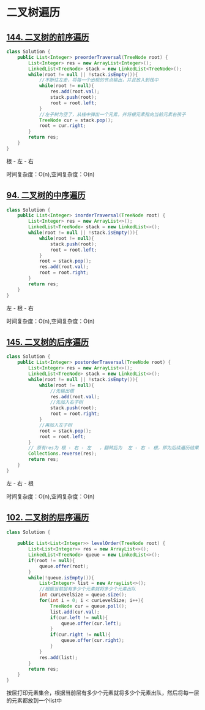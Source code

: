 # 二叉树遍历

## [144. 二叉树的前序遍历](https://leetcode-cn.com/problems/binary-tree-preorder-traversal/)

```java
class Solution {
    public List<Integer> preorderTraversal(TreeNode root) {
        List<Integer> res = new ArrayList<Integer>();
        LinkedList<TreeNode> stack = new LinkedList<TreeNode>();
        while(root != null || !stack.isEmpty()){
            //不断往左走，将每一个出现的节点输出，并且放入到栈中
            while(root != null){
                res.add(root.val);
                stack.push(root);
                root = root.left;
            }
            //左子树为空了，从栈中弹出一个元素，并将根元素指向当前元素右孩子
            TreeNode cur = stack.pop();
            root = cur.right;
        }
        return res;
    }
}
```

根 - 左 - 右

时间复杂度：O(n),空间复杂度：O(n)

## [94. 二叉树的中序遍历](https://leetcode-cn.com/problems/binary-tree-inorder-traversal/)

```java
class Solution {
    public List<Integer> inorderTraversal(TreeNode root) {
        List<Integer> res = new ArrayList<>();
        LinkedList<TreeNode> stack = new LinkedList<>();
        while(root != null || !stack.isEmpty()){
            while(root != null){
                stack.push(root);
                root = root.left;
            }
            root = stack.pop();
            res.add(root.val);
            root = root.right;
        }
        return res;
    }
}
```

左 - 根 - 右

时间复杂度：O(n),空间复杂度：O(n)

## [145. 二叉树的后序遍历](https://leetcode-cn.com/problems/binary-tree-postorder-traversal/)

```java
class Solution {
    public List<Integer> postorderTraversal(TreeNode root) {
        List<Integer> res = new ArrayList<>();
        LinkedList<TreeNode> stack = new LinkedList<>();
        while(root != null || !stack.isEmpty()){
            while(root != null){
                //先输出根
                res.add(root.val);
                //先加入右子树
                stack.push(root);
                root = root.right;
            }
            //再加入左子树
            root = stack.pop();
            root = root.left;
        }
        // 原有res为 根 - 右 - 左   ，翻转后为  左 - 右 - 根，即为后续遍历结果
        Collections.reverse(res);
        return res;
    }
}
```

左 - 右 - 根

时间复杂度：O(n),空间复杂度：O(n)

## [102. 二叉树的层序遍历](https://leetcode-cn.com/problems/binary-tree-level-order-traversal/)

```java
class Solution {
    
    public List<List<Integer>> levelOrder(TreeNode root) {
        List<List<Integer>> res = new ArrayList<>();
        LinkedList<TreeNode> queue = new LinkedList<>();
        if(root != null){
            queue.offer(root);
        }
        while(!queue.isEmpty()){
            List<Integer> list = new ArrayList<>();
            //根据当前层有多少个元素就将多少个元素出队
            int curLevelSize = queue.size();
            for(int i = 0; i < curLevelSize; i++){
                TreeNode cur = queue.poll();
                list.add(cur.val);
                if(cur.left != null){
                    queue.offer(cur.left);
                }
                if(cur.right != null){
                    queue.offer(cur.right);
                }
            }
            res.add(list);           
        }
        return res;
    }
}
```

按层打印元素集合，根据当前层有多少个元素就将多少个元素出队，然后将每一层的元素都放到一个list中